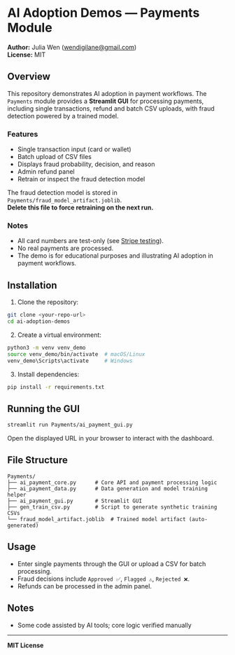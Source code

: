 # AI Adoption Demos — Payments Module

**Author:** Julia Wen (wendigilane@gmail.com)  
**License:** MIT

## Overview
This repository demonstrates AI adoption in payment workflows. The `Payments` module provides a **Streamlit GUI** for processing payments, including single transactions, refund and batch CSV uploads, with fraud detection powered by a trained model.

### Features
- Single transaction input (card or wallet)
- Batch upload of CSV files
- Displays fraud probability, decision, and reason
- Admin refund panel
- Retrain or inspect the fraud detection model

The fraud detection model is stored in `Payments/fraud_model_artifact.joblib`.  
**Delete this file to force retraining on the next run.**

### Notes
- All card numbers are test-only (see [Stripe testing](https://stripe.com/docs/testing)).
- No real payments are processed.
- The demo is for educational purposes and illustrating AI adoption in payment workflows.

## Installation
1. Clone the repository:
```bash
git clone <your-repo-url>
cd ai-adoption-demos
```
2. Create a virtual environment:
```bash
python3 -m venv venv_demo
source venv_demo/bin/activate  # macOS/Linux
venv_demo\Scripts\activate     # Windows
```
3. Install dependencies:
```bash
pip install -r requirements.txt
```

## Running the GUI
```bash
streamlit run Payments/ai_payment_gui.py
```

Open the displayed URL in your browser to interact with the dashboard.

## File Structure
```
Payments/
├── ai_payment_core.py      # Core API and payment processing logic
├── ai_payment_data.py      # Data generation and model training helper
├── ai_payment_gui.py       # Streamlit GUI
├── gen_train_csv.py        # Script to generate synthetic training CSVs
└── fraud_model_artifact.joblib  # Trained model artifact (auto-generated)
```

## Usage
- Enter single payments through the GUI or upload a CSV for batch processing.
- Fraud decisions include `Approved ✅`, `Flagged ⚠️`, `Rejected ❌`.
- Refunds can be processed in the admin panel.

## Notes
- Some code assisted by AI tools; core logic verified manually

---

**MIT License**